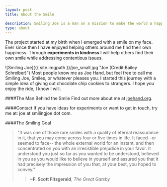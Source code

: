 ```yaml
---
layout: post
title: About the Smile

description: Smiling Joe is a man on a mission to make the world a happier place one smile at a time. 
type: about
---
```


The project started at my birth when I emerged with a smile on my face. Ever since then I have enjoyed helping others around me find their own happiness. Through __experiments in kindness__ I will help others find their own smile while addressing contentious issues.


![Smiling Joe]({{ site.imgpath }}/joe_small.jpg "Joe (Credit:Bailey Schreiber)")
Most people know me as Joe Hand, but feel free to call me Smiling Joe, Smiles, or whatever pleases you. I started this journey with a simple idea of giving out chocolate chip cookies to strangers. I hope you enjoy the ride, I know I will.

####The Man Behind the Smile
Find out more about me at [joehand.org](http://joehand.org/).

####Contact
If you have ideas for experiments or want to get in touch, try me at: joe at smilingjoe dot com.

####The Smiling Goal
>"It was one of those rare smiles with a quality of eternal reassurance in it, that you may come across four or five times in life. It faced--or seemed to face-- the whole external world for an instant, and then concentrated on _you_ with an irresistible prejudice in your favor. It understood you just so far as you wanted to be understood, believed in you as you would like to believe in yourself and assured you that it had precisely the impression of you that, at your best, you hoped to convey."
>>__~F. Scott Fitzgerald__,  _The Great Gatsby_
